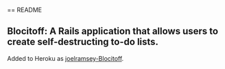 == README

## Blocitoff: A Rails application that allows users to create self-destructing to-do lists. 

Added to Heroku as [joelramsey-Blocitoff](https://joelramsey-blocitoff.herokuapp.com).